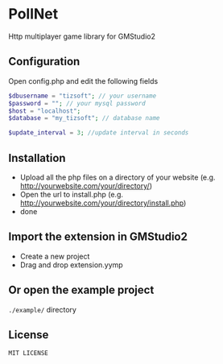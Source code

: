 PollNet
=====================
Http multiplayer game library for GMStudio2


## Configuration
Open config.php and edit the following fields
```php
$dbusername = "tizsoft"; // your username
$password = ""; // your mysql password
$host = "localhost";
$database = "my_tizsoft"; // database name

$update_interval = 3; //update interval in seconds
```
## Installation

* Upload all the php files on a directory of your website (e.g. http://yourwebsite.com/your/directory/)
* Open the url to install.php (e.g. http://yourwebsite.com/your/directory/install.php)
* done
  
## Import the extension in GMStudio2
* Create a new project
* Drag and drop extension.yymp  

## Or open the example project
`./example/` directory

License
--------

    MIT LICENSE

